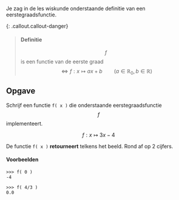Je zag in de les wiskunde onderstaande definitie van een eerstegraadsfunctie.

{: .callout.callout-danger}
> #### Definitie
> $$f$$ is een functie van de eerste graad $$\Leftrightarrow f: x \mapsto ax+b \qquad(a\in \mathbb{R}_0, b\in \mathbb{R})$$

## Opgave
Schrijf een functie `f( x )` die onderstaande eerstegraadsfunctie $$f$$ implementeert.

$$
    f: x\mapsto 3x - 4
$$

De functie `f( x )` **retourneert** telkens het beeld. Rond af op 2 cijfers.

#### Voorbeelden
```
>>> f( 0 )
-4
```
```
>>> f( 4/3 )
0.0
```